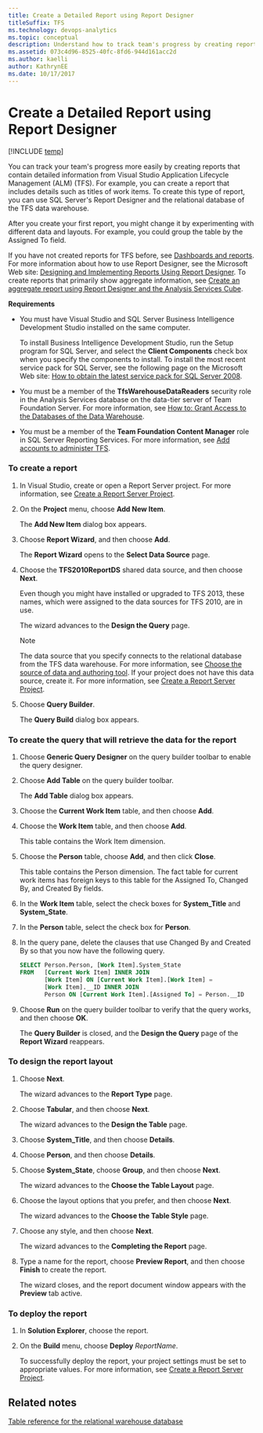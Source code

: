 ```yaml
---
title: Create a Detailed Report using Report Designer
titleSuffix: TFS
ms.technology: devops-analytics
ms.topic: conceptual
description: Understand how to track team's progress by creating reports that contain detailed information - Team Foundation Server
ms.assetid: 073c4d96-8525-40fc-8fd6-944d161acc2d
ms.author: kaelli
author: KathrynEE
ms.date: 10/17/2017
---
```


# Create a Detailed Report using Report Designer

[!INCLUDE [temp](../includes/tfs-report-platform-version.md)]

You can track your team's progress more easily by creating reports that contain detailed information from Visual Studio Application Lifecycle Management (ALM) (TFS). For example, you can create a report that includes details such as titles of work items. To create this type of report, you can use SQL Server's Report Designer and the relational database of the TFS data warehouse.

After you create your first report, you might change it by experimenting with different data and layouts. For example, you could group the table by the Assigned To field.

If you have not created reports for TFS before, see [Dashboards and reports](../admin/review-team-activities-for-useful-reports.md). For more information about how to use Report Designer, see the Microsoft Web site: [Designing and Implementing Reports Using Report Designer](https://go.microsoft.com/fwlink/?LinkId=181954). To create reports that primarily show aggregate information, see [Create an aggregate report using Report Designer and the Analysis Services Cube](create-aggregate-report-report-designer-analysis-services-cube.md).

**Requirements**

- You must have Visual Studio and SQL Server Business Intelligence Development Studio installed on the same computer.

  To install Business Intelligence Development Studio, run the Setup program for SQL Server, and select the **Client Components** check box when you specify the components to install. To install the most recent service pack for SQL Server, see the following page on the Microsoft Web site: [How to obtain the latest service pack for SQL Server 2008](https://go.microsoft.com/fwlink/?LinkID=182174).

- You must be a member of the **TfsWarehouseDataReaders** security role in the Analysis Services database on the data-tier server of Team Foundation Server. For more information, see [How to: Grant Access to the Databases of the Data Warehouse](../admin/grant-permissions-to-reports.md).

- You must be a member of the **Team Foundation Content Manager** role in SQL Server Reporting Services. For more information, see [Add accounts to administer TFS](/azure/devops/server/admin/add-administrator).

### To create a report

1.  In Visual Studio, create or open a Report Server project. For more information, see [Create a Report Server Project](create-a-report-server-project.md).

2.  On the **Project** menu, choose **Add New Item**.

    The **Add New Item** dialog box appears.

3.  Choose **Report Wizard**, and then choose **Add**.

    The **Report Wizard** opens to the **Select Data Source** page.

4.  Choose the **TFS2010ReportDS** shared data source, and then choose **Next**.

    Even though you might have installed or upgraded to TFS 2013, these names, which were assigned to the data sources for TFS 2010, are in use.

    The wizard advances to the **Design the Query** page.

    > [!NOTE]
    > The data source that you specify connects to the relational database from the TFS data warehouse. For more information, see [Choose the source of data and authoring tool](https://msdn.microsoft.com/library/bb649557.aspx). If your project does not have this data source, create it. For more information, see [Create a Report Server Project](create-a-report-server-project.md).

5.  Choose **Query Builder**.

    The **Query Build** dialog box appears.

### To create the query that will retrieve the data for the report

1.  Choose **Generic Query Designer** on the query builder toolbar to enable the query designer.

2.  Choose **Add Table** on the query builder toolbar.

    The **Add Table** dialog box appears.

3.  Choose the **Current Work Item** table, and then choose **Add**.

4.  Choose the **Work Item** table, and then choose **Add**.

    This table contains the Work Item dimension.

5.  Choose the **Person** table, choose **Add**, and then click **Close**.

    This table contains the Person dimension. The fact table for current work items has foreign keys to this table for the Assigned To, Changed By, and Created By fields.

6.  In the **Work Item** table, select the check boxes for **System_Title** and **System_State**.

7.  In the **Person** table, select the check box for **Person**.

8.  In the query pane, delete the clauses that use Changed By and Created By so that you now have the following query.

    ```sql
    SELECT Person.Person, [Work Item].System_State
    FROM   [Current Work Item] INNER JOIN
           [Work Item] ON [Current Work Item].[Work Item] =
           [Work Item].__ID INNER JOIN
           Person ON [Current Work Item].[Assigned To] = Person.__ID
    ```

9.  Choose **Run** on the query builder toolbar to verify that the query works, and then choose **OK**.

    The **Query Builder** is closed, and the **Design the Query** page of the **Report Wizard** reappears.

### To design the report layout

1.  Choose **Next**.

    The wizard advances to the **Report Type** page.

2.  Choose **Tabular**, and then choose **Next**.

    The wizard advances to the **Design the Table** page.

3.  Choose **System_Title**, and then choose **Details**.

4.  Choose **Person**, and then choose **Details**.

5.  Choose **System_State**, choose **Group**, and then choose **Next**.

    The wizard advances to the **Choose the Table Layout** page.

6.  Choose the layout options that you prefer, and then choose **Next**.

    The wizard advances to the **Choose the Table Style** page.

7.  Choose any style, and then choose **Next**.

    The wizard advances to the **Completing the Report** page.

8.  Type a name for the report, choose **Preview Report**, and then choose **Finish** to create the report.

    The wizard closes, and the report document window appears with the **Preview** tab active.

### To deploy the report

1.  In **Solution Explorer**, choose the report.

2.  On the **Build** menu, choose **Deploy** _ReportName_.

    To successfully deploy the report, your project settings must be set to appropriate values. For more information, see [Create a Report Server Project](create-a-report-server-project.md).

## Related notes

[Table reference for the relational warehouse database](https://msdn.microsoft.com/library/ms244691.aspx)
